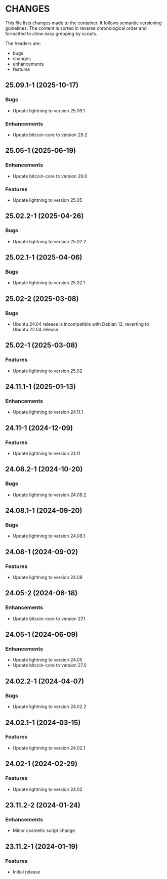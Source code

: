 # CHANGES

This file lists changes made to the container. It follows semantic versioning
guidelines. The content is sorted in reverse chronological order and formatted
to allow easy grepping by scripts.

The headers are:
- bugs
- changes
- enhancements
- features

## 25.09.1-1 (2025-10-17)

### Bugs

- Update lightning to version 25.09.1

### Enhancements

- Update bitcoin-core to version 29.2

## 25.05-1 (2025-06-19)

### Enhancements

- Update bitcoin-core to version 29.0

### Features

- Update lightning to version 25.05

## 25.02.2-1 (2025-04-26)

### Bugs

- Update lightning to version 25.02.2

## 25.02.1-1 (2025-04-06)

### Bugs

- Update lightning to version 25.02.1

## 25.02-2 (2025-03-08)

### Bugs

- Ubuntu 24.04 release is incompatible with Debian 12, reverting to Ubuntu 22.04 release

## 25.02-1 (2025-03-08)

### Features

- Update lightning to version 25.02

## 24.11.1-1 (2025-01-13)

### Enhancements

- Update lightning to version 24.11.1

## 24.11-1 (2024-12-09)

### Features

- Update lightning to version 24.11

## 24.08.2-1 (2024-10-20)

### Bugs

- Update lightning to version 24.08.2

## 24.08.1-1 (2024-09-20)

### Bugs

- Update lightning to version 24.08.1

## 24.08-1 (2024-09-02)

### Features

- Update lightning to version 24.08

## 24.05-2 (2024-06-18)

### Enhancements

- Update bitcoin-core to version 27.1

## 24.05-1 (2024-06-09)

### Enhancements

- Update lightning to version 24.05
- Update bitcoin-core to version 27.0

## 24.02.2-1 (2024-04-07)

### Bugs

- Update lightning to version 24.02.2

## 24.02.1-1 (2024-03-15)

### Features

- Update lightning to version 24.02.1

## 24.02-1 (2024-02-29)

### Features

- Update lightning to version 24.02

## 23.11.2-2 (2024-01-24)

### Enhancements

- Minor cosmetic script change

## 23.11.2-1 (2024-01-19)

### Features

- Initial release
